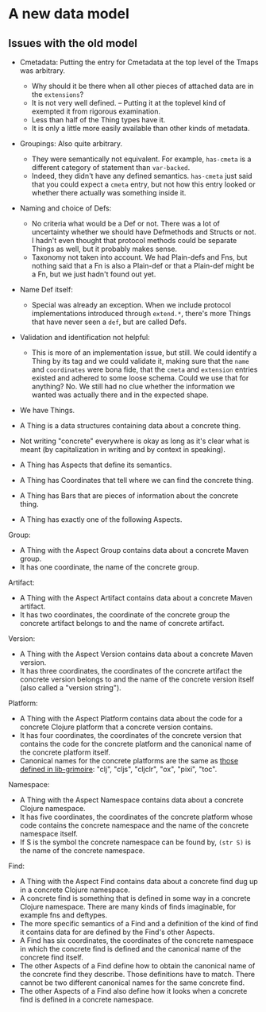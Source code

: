 # A new data model

## Issues with the old model

 - Cmetadata: Putting the entry for Cmetadata at the top level of the Tmaps was
   arbitrary.
    - Why should it be there when all other pieces of attached data are in the
      `extensions`?
    - It is not very well defined. – Putting it at the toplevel kind of exempted
      it from rigorous examination.
    - Less than half of the Thing types have it.
    - It is only a little more easily available than other kinds of metadata.

 - Groupings: Also quite arbitrary.
    - They were semantically not equivalent. For example, `has-cmeta` is a
      different category of statement than `var-backed`.
    - Indeed, they didn't have any defined semantics. `has-cmeta` just said that
      you could expect a `cmeta` entry, but not how this entry looked or whether
      there actually was something inside it.

 - Naming and choice of Defs:
    - No criteria what would be a Def or not. There was a lot of uncertainty
      whether we should have Defmethods and Structs or not. I hadn't even
      thought that protocol methods could be separate Things as well, but it
      probably makes sense.
    - Taxonomy not taken into account. We had Plain-defs and Fns, but nothing
      said that a Fn is also a Plain-def or that a Plain-def might be a Fn, but
      we just hadn't found out yet.

 - Name Def itself:
    - Special was already an exception. When we include protocol implementations
      introduced through `extend.*`, there's more Things that have never seen a
      `def`, but are called Defs.

 - Validation and identification not helpful:
    - This is more of an implementation issue, but still. We could identify a
      Thing by its tag and we could validate it, making sure that the `name` and
      `coordinates` were bona fide, that the `cmeta` and `extension` entries
      existed and adhered to some loose schema. Could we use that for anything?
      No. We still had no clue whether the information we wanted was actually
      there and in the expected shape.




 - We have Things.
 - A Thing is a data structures containing data about a concrete thing.
 - Not writing "concrete" everywhere is okay as long as it's clear what is meant
   (by capitalization in writing and by context in speaking).
 - A Thing has Aspects that define its semantics.
 - A Thing has Coordinates that tell where we can find the concrete thing.
 - A Thing has Bars that are pieces of information about the concrete thing.
 - A Thing has exactly one of the following Aspects.

Group:

 - A Thing with the Aspect Group contains data about a concrete Maven group.
 - It has one coordinate, the name of the concrete group.

Artifact:

 - A Thing with the Aspect Artifact contains data about a concrete Maven
   artifact.
 - It has two coordinates, the coordinate of the concrete group the concrete
   artifact belongs to and the name of concrete artifact.

Version:

 - A Thing with the Aspect Version contains data about a concrete Maven version.
 - It has three coordinates, the coordinates of the concrete artifact the
   concrete version belongs to and the name of the concrete version itself (also
   called a "version string").

Platform:

 - A Thing with the Aspect Platform contains data about the code for a concrete
   Clojure platform that a concrete version contains.
 - It has four coordinates, the coordinates of the concrete version that
   contains the code for the concrete platform and the canonical name of the
   concrete platform itself.
 - Canonical names for the concrete platforms are the same as [those defined in
   lib-grimoire](https://github.com/clojure-grimoire/lib-grimoire/blob/master/src/grimoire/util.clj#L40-L53):
   "clj", "cljs", "cljclr", "ox", "pixi", "toc".

Namespace:

 - A Thing with the Aspect Namespace contains data about a concrete Clojure
   namespace.
 - It has five coordinates, the coordinates of the concrete platform whose code
   contains the concrete namespace and the name of the concrete namespace
   itself.
 - If S is the symbol the concrete namespace can be found by, `(str S)` is the
   name of the concrete namespace.

Find:

 - A Thing with the Aspect Find contains data about a concrete find dug up in a
   concrete Clojure namespace.
 - A concrete find is something that is defined in some way in a concrete
   Clojure namespace. There are many kinds of finds imaginable, for example fns
   and deftypes.
 - The more specific semantics of a Find and a definition of the kind of find it
   contains data for are defined by the Find's other Aspects.
 - A Find has six coordinates, the coordinates of the concrete namespace in
   which the concrete find is defined and the canonical name of the concrete
   find itself.
 - The other Aspects of a Find define how to obtain the canonical name of the
   concrete find they describe. Those definitions have to match. There cannot be
   two different canonical names for the same concrete find.
 - The other Aspects of a Find also define how it looks when a concrete find is
   defined in a concrete namespace.
